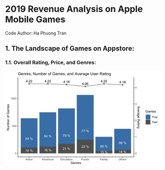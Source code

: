 # 2019 Revenue Analysis on Apple Mobile Games
Code Author: Ha Phuong Tran

## 1. The Landscape of Games on Appstore:
### 1.1. Overall Rating, Price, and Genres:

![Genres](https://github.com/hatranusa/data-science-projects-2023/blob/517e0d2ca2a57efc57fd0c41ef5f9e92ce08f35f/Apple-Mobile-Games-in-R/pictures/001_genre_number_average.png)
